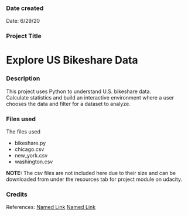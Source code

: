 ### Date created
Date: 6/29/20

### Project Title
# Explore US Bikeshare Data # 

### Description

This project uses Python to understand U.S. bikeshare data.  
Calculate statistics and build an interactive environment where a user chooses the data and filter for a dataset to analyze.

### Files used
The files used
* bikeshare.py
* chicago.csv
* new_york.csv
* washington.csv

**NOTE:** The csv files are not included here due to their size and can be downloaded from under the resources tab for project module on udacity.

### Credits
References: 
[Named Link](https://pandas.pydata.org/docs/user_guide/index.html "Pandas Documentation")
[Named Link](https://numpy.org/doc/stable/ "NumPy Documentation")

